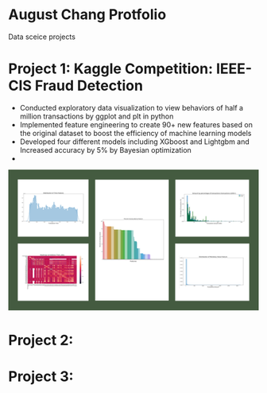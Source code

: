 # August Chang Protfolio
Data sceice projects

# Project 1: Kaggle Competition: IEEE-CIS Fraud Detection
* Conducted exploratory data visualization to view behaviors of half a million transactions by ggplot and plt in python
* Implemented feature engineering to create 90+ new features based on the original dataset to boost the efficiency of machine learning models
* Developed four different models including XGboost and Lightgbm and Increased accuracy by 5% by Bayesian optimization
* 

![](/images/kaggle_plots.png)

# Project 2: 

# Project 3: 
